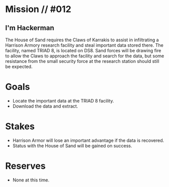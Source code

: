 # Mission // #012
## I'm Hackerman

The House of Sand requires the Claws of Karrakis to assist in infiltrating a Harrison Armory research facility and steal important data stored there. The facility, named TRIAD 8, is located on DS8. Sand forces will be drawing fire to allow the Claws to approach the facility and search for the data, but some resistance from the small security force at the research station should still be expected.

# Goals
- Locate the important data at the TRIAD 8 facility.
- Download the data and extract.

# Stakes
- Harrison Armor will lose an important advantage if the data is recovered.
- Status with the House of Sand will be gained on success. 

# Reserves
- None at this time.